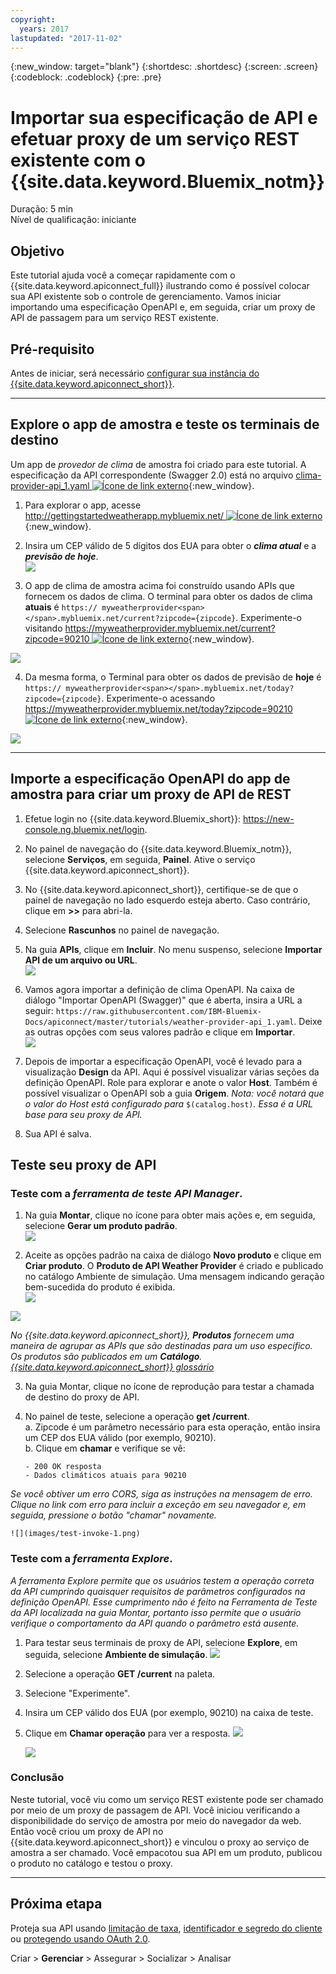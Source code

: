 ```yaml
---
copyright:
  years: 2017
lastupdated: "2017-11-02"
---
```


{:new_window: target="blank"}
{:shortdesc: .shortdesc}
{:screen: .screen}
{:codeblock: .codeblock}
{:pre: .pre}

# Importar sua especificação de API e efetuar proxy de um serviço REST existente com o {{site.data.keyword.Bluemix_notm}}
Duração: 5 min  
Nível de qualificação: iniciante  

## Objetivo
Este tutorial ajuda você a começar rapidamente com o {{site.data.keyword.apiconnect_full}} ilustrando como é possível colocar sua API existente sob o controle de gerenciamento. Vamos iniciar importando uma especificação OpenAPI e, em seguida, criar um proxy de API de passagem para um serviço REST existente.

## Pré-requisito
Antes de iniciar, será necessário [configurar sua instância do {{site.data.keyword.apiconnect_short}}](tut_prereq_set_up_apic_instance.html).

---


## Explore o app de amostra e teste os terminais de destino

Um app de _provedor de clima_ de amostra foi criado para este tutorial. A especificação da API correspondente (Swagger 2.0) está no arquivo [clima-provider-api_1.yaml ![Ícone de link externo](../../../icons/launch-glyph.svg "Ícone de link externo")](https://raw.githubusercontent.com/IBM-Bluemix-Docs/apiconnect/master/tutorials/weather-provider-api_1.yaml){:new_window}.

1. Para explorar o app, acesse [http://gettingstartedweatherapp.mybluemix.net/ ![Ícone de link externo](../../../icons/launch-glyph.svg "Ícone de link externo")](http://gettingstartedweatherapp.mybluemix.net/){:new_window}.  
2. Insira um CEP válido de 5 dígitos dos EUA para obter o _**clima atual**_ e a _**previsão de hoje**_.  
![](images/explore-weatherapp-1.png)

3. O app de clima de amostra acima foi construído usando APIs que fornecem os dados de clima. O terminal para obter os dados de clima **atuais** é `https:// myweatherprovider<span></span>.mybluemix.net/current?zipcode={zipcode}`. Experimente-o visitando [https://myweatherprovider.mybluemix.net/current?zipcode=90210 ![Ícone de link externo](../../../icons/launch-glyph.svg "Ícone de link externo")](https://myweatherprovider.mybluemix.net/current?zipcode=90210){:new_window}.  

  ![](images/explore-weatherapp-2.png)

4. Da mesma forma, o Terminal para obter os dados de previsão de **hoje** é `https:// myweatherprovider<span></span>.mybluemix.net/today?zipcode={zipcode}`. Experimente-o acessando [https://myweatherprovider.mybluemix.net/today?zipcode=90210 ![Ícone de link externo](../../../icons/launch-glyph.svg "Ícone de link externo")](https://myweatherprovider.mybluemix.net/today?zipcode=90210){:new_window}.  

  ![](images/explore-weatherapp-3.png)


---

## Importe a especificação OpenAPI do app de amostra para criar um proxy de API de REST
1. Efetue login no {{site.data.keyword.Bluemix_short}}: https://new-console.ng.bluemix.net/login.
2. No painel de navegação do {{site.data.keyword.Bluemix_notm}}, selecione **Serviços**, em seguida, **Painel**. Ative o serviço {{site.data.keyword.apiconnect_short}}. 
3. No {{site.data.keyword.apiconnect_short}}, certifique-se de que o painel de navegação no lado esquerdo esteja aberto. Caso contrário, clique em **>>** para abri-la.  
4. Selecione **Rascunhos** no painel de navegação.   
5. Na guia **APIs**, clique em **Incluir**. No menu suspenso, selecione **Importar API de um arquivo ou URL**.  
     ![](images/import-1.png)

6. Vamos agora importar a definição de clima OpenAPI. Na caixa de diálogo "Importar OpenAPI (Swagger)" que é aberta, insira a URL a seguir: `https://raw.githubusercontent.com/IBM-Bluemix-Docs/apiconnect/master/tutorials/weather-provider-api_1.yaml`. Deixe as outras opções com seus valores padrão e clique em **Importar**.  
    ![](images/import-2.png)  

7. Depois de importar a especificação OpenAPI, você é levado para a visualização **Design** da API. Aqui é possível visualizar várias seções da definição OpenAPI. Role para explorar e anote o valor **Host**. Também é possível visualizar o OpenAPI sob a guia **Origem**.
  _Nota: você notará que o valor do Host está configurado para_ `$(catalog.host)`_. Essa é a URL base para seu proxy de API._
8. Sua API é salva. 


## Teste seu proxy de API

### Teste com a _ferramenta de teste API Manager_.
1. Na guia **Montar**, clique no ícone para obter mais ações e, em seguida, selecione **Gerar um produto padrão**.  
  ![](images/generate-default-product-1.png)   

2. Aceite as opções padrão na caixa de diálogo **Novo produto** e clique em **Criar produto**. O **Produto de API Weather Provider** é criado e publicado no catálogo Ambiente de simulação. Uma mensagem indicando geração bem-sucedida do produto é exibida.  
  ![](images/generate-default-product-2.png)  

  ![](images/generate-default-product-3.png)

  _No {{site.data.keyword.apiconnect_short}}, **Produtos** fornecem uma maneira de agrupar as APIs que são destinadas para um uso específico. Os produtos são publicados em um **Catálogo**.  [{{site.data.keyword.apiconnect_short}} glossário](../apic_glossary.html)_

3. Na guia Montar, clique no ícone de reprodução para testar a chamada de destino do proxy de API.

4. No painel de teste, selecione a operação **get /current**.  
    a. Zipcode é um parâmetro necessário para esta operação, então insira um CEP dos EUA válido (por exemplo, 90210).  
    b. Clique em **chamar** e verifique se vê:  
    ```
    - 200 OK resposta
    - Dados climáticos atuais para 90210  
    ```
_Se você obtiver um erro CORS, siga as instruções na mensagem de erro. Clique no link com erro para incluir a exceção em seu navegador e, em seguida, pressione o botão "chamar" novamente._

    ![](images/test-invoke-1.png)


### Teste com a _ferramenta Explore_.
_A ferramenta Explore permite que os usuários testem a operação correta da API cumprindo quaisquer requisitos de parâmetros configurados na definição OpenAPI. Esse cumprimento não é feito na Ferramenta de Teste da API localizada na guia Montar, portanto isso permite que o usuário verifique o comportamento da API quando o parâmetro está ausente._

1. Para testar seus terminais de proxy de API, selecione **Explore**, em seguida, selecione **Ambiente de simulação**.
![](images/test-explore-1.png)
2. Selecione a operação **GET /current** na paleta.
3. Selecione "Experimente".  
4. Insira um CEP válido dos EUA (por exemplo, 90210) na caixa de teste.
5. Clique em **Chamar operação** para ver a resposta.
  ![](images/test-explore-2.png)

    ![](images/test-explore-3.png)


### Conclusão
Neste tutorial, você viu como um serviço REST existente pode ser chamado por meio de um proxy de passagem de API. Você iniciou verificando a disponibilidade do serviço de amostra por meio do navegador da web. Então você criou um proxy de API no {{site.data.keyword.apiconnect_short}} e vinculou o proxy ao serviço de amostra a ser chamado. Você empacotou sua API em um produto, publicou o produto no catálogo e testou o proxy.

---

## Próxima etapa

Proteja sua API usando [limitação de taxa](tut_rate_limit.html), [identificador e segredo do cliente](tut_secure_landing.html) ou [protegendo usando OAuth 2.0](tut_secure_oauth_2.html).

Criar > **Gerenciar** > Assegurar > Socializar > Analisar


